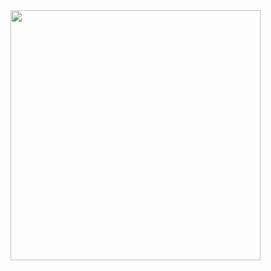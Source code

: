 <img src="https://raw.githubusercontent.com/toukkeli/ot-harjoitustyo/master/dokumentaatio/kuvat/sekvenssikaavio1" width="400">